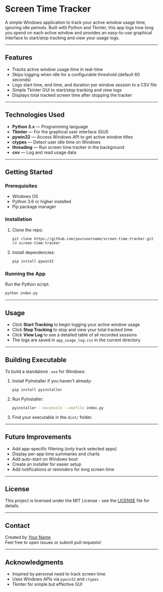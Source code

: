 # Screen Time Tracker

A simple Windows application to track your active window usage time, ignoring idle periods. Built with Python and Tkinter, this app logs how long you spend on each active window and provides an easy-to-use graphical interface to start/stop tracking and view your usage logs.

---

## Features

- Tracks active window usage time in real-time
- Skips logging when idle for a configurable threshold (default 60 seconds)
- Logs start time, end time, and duration per window session to a CSV file
- Simple Tkinter GUI to start/stop tracking and view logs
- Displays total tracked screen time after stopping the tracker

---

## Technologies Used

- **Python 3.x** — Programming language
- **Tkinter** — For the graphical user interface (GUI)
- **pywin32** — Access Windows API to get active window titles
- **ctypes** — Detect user idle time on Windows
- **threading** — Run screen time tracker in the background
- **csv** — Log and read usage data

---

## Getting Started

### Prerequisites

- Windows OS
- Python 3.6 or higher installed
- Pip package manager

### Installation

1. Clone the repo:

   ```bash
   git clone https://github.com/yourusername/screen-time-tracker.git
   cd screen-time-tracker
   ```

2. Install dependencies:

   ```bash
   pip install pywin32
   ```

### Running the App

Run the Python script:

```bash
python index.py
```

---

## Usage

- Click **Start Tracking** to begin logging your active window usage
- Click **Stop Tracking** to stop and view your total tracked time
- Click **View Log** to see a detailed table of all recorded sessions
- The logs are saved in `app_usage_log.csv` in the current directory

---

## Building Executable

To build a standalone `.exe` for Windows:

1. Install PyInstaller if you haven't already:

   ```bash
   pip install pyinstaller
   ```

2. Run PyInstaller:

   ```bash
   pyinstaller --noconsole --onefile index.py
   ```

3. Find your executable in the `dist/` folder.

---

## Future Improvements

- Add app-specific filtering (only track selected apps)
- Display per-app time summaries and charts
- Add auto-start on Windows boot
- Create an installer for easier setup
- Add notifications or reminders for long screen time

---

## License

This project is licensed under the MIT License - see the [LICENSE](LICENSE) file for details.

---

## Contact

Created by [Your Name](https://github.com/yourusername).  
Feel free to open issues or submit pull requests!

---

## Acknowledgments

- Inspired by personal need to track screen time
- Uses Windows APIs via `pywin32` and `ctypes`
- Tkinter for simple but effective GUI
